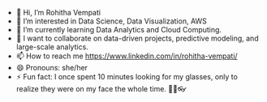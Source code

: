 - 👋 Hi, I’m Rohitha Vempati
- 👀 I’m interested in Data Science, Data Visualization, AWS
- 🌱 I’m currently learning Data Analytics and Cloud Computing.
- 💞️ I want to collaborate on data-driven projects, predictive modeling, and large-scale analytics.
- 📫 How to reach me https://www.linkedin.com/in/rohitha-vempati/
- 😄 Pronouns: she/her
- ⚡ Fun fact: I once spent 10 minutes looking for my glasses, only to realize they were on my face the whole time. 🤦‍♂️👓

<!---
rvempati1211/rvempati1211 is a ✨ special ✨ repository because its `README.md` (this file) appears on your GitHub profile.
You can click the Preview link to take a look at your changes.
--->
